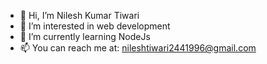 - 👋 Hi, I’m Nilesh Kumar Tiwari
- 👀 I’m interested in web development
- 🌱 I’m currently learning NodeJs
- 📫 You can reach me at: nileshtiwari2441996@gmail.com

<!---
nilesh-tiwari244/nilesh-tiwari244 is a ✨ special ✨ repository because its `README.md` (this file) appears on your GitHub profile.
You can click the Preview link to take a look at your changes.
--->
